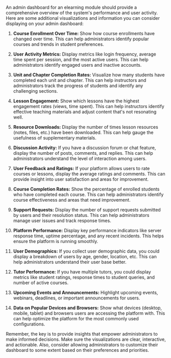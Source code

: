 An admin dashboard for an elearning module should provide a comprehensive overview of the system's performance and user activity. Here are some additional visualizations and information you can consider displaying on your admin dashboard:

1. **Course Enrollment Over Time:**
   Show how course enrollments have changed over time. This can help administrators identify popular courses and trends in student preferences.

2. **User Activity Metrics:**
   Display metrics like login frequency, average time spent per session, and the most active users. This can help administrators identify engaged users and inactive accounts.

3. **Unit and Chapter Completion Rates:**
   Visualize how many students have completed each unit and chapter. This can help instructors and administrators track the progress of students and identify any challenging sections.

4. **Lesson Engagement:**
   Show which lessons have the highest engagement rates (views, time spent). This can help instructors identify effective teaching materials and adjust content that's not resonating well.

5. **Resource Downloads:**
   Display the number of times lesson resources (notes, files, etc.) have been downloaded. This can help gauge the usefulness of supplementary materials.

6. **Discussion Activity:**
   If you have a discussion forum or chat feature, display the number of posts, comments, and replies. This can help administrators understand the level of interaction among users.

7. **User Feedback and Ratings:**
   If your platform allows users to rate courses or lessons, display the average ratings and comments. This can provide insight into user satisfaction and areas for improvement.

8. **Course Completion Rates:**
   Show the percentage of enrolled students who have completed each course. This can help administrators identify course effectiveness and areas that need improvement.

9. **Support Requests:**
   Display the number of support requests submitted by users and their resolution status. This can help administrators manage user issues and track response times.

10. **Platform Performance:**
    Display key performance indicators like server response time, uptime percentage, and any recent incidents. This helps ensure the platform is running smoothly.

11. **User Demographics:**
    If you collect user demographic data, you could display a breakdown of users by age, gender, location, etc. This can help administrators understand their user base better.

12. **Tutor Performance:**
    If you have multiple tutors, you could display metrics like student ratings, response times to student queries, and number of active courses.

13. **Upcoming Events and Announcements:**
    Highlight upcoming events, webinars, deadlines, or important announcements for users.

14. **Data on Popular Devices and Browsers:**
    Show what devices (desktop, mobile, tablet) and browsers users are accessing the platform with. This can help optimize the platform for the most commonly used configurations.

Remember, the key is to provide insights that empower administrators to make informed decisions. Make sure the visualizations are clear, interactive, and actionable. Also, consider allowing administrators to customize their dashboard to some extent based on their preferences and priorities.

